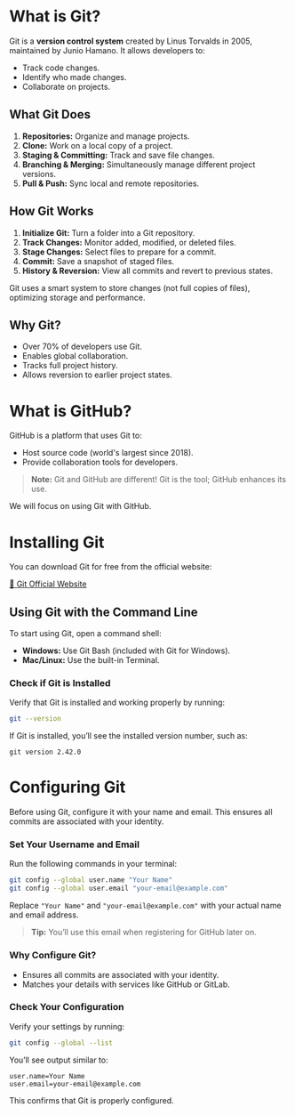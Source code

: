 # What is Git?

Git is a **version control system** created by Linus Torvalds in 2005, maintained by Junio Hamano. It allows developers to:

- Track code changes.
- Identify who made changes.
- Collaborate on projects.

## What Git Does

1. **Repositories:** Organize and manage projects.
2. **Clone:** Work on a local copy of a project.
3. **Staging & Committing:** Track and save file changes.
4. **Branching & Merging:** Simultaneously manage different project versions.
5. **Pull & Push:** Sync local and remote repositories.

## How Git Works

1. **Initialize Git:** Turn a folder into a Git repository.
2. **Track Changes:** Monitor added, modified, or deleted files.
3. **Stage Changes:** Select files to prepare for a commit.
4. **Commit:** Save a snapshot of staged files.
5. **History & Reversion:** View all commits and revert to previous states.

Git uses a smart system to store changes (not full copies of files), optimizing storage and performance.

## Why Git?

- Over 70% of developers use Git.
- Enables global collaboration.
- Tracks full project history.
- Allows reversion to earlier project states.

# What is GitHub?

GitHub is a platform that uses Git to:

- Host source code (world's largest since 2018).
- Provide collaboration tools for developers.

> **Note:** Git and GitHub are different! Git is the tool; GitHub enhances its use.

We will focus on using Git with GitHub.

# Installing Git

You can download Git for free from the official website:

[🔗 Git Official Website](https://www.git-scm.com/)

## Using Git with the Command Line

To start using Git, open a command shell:

- **Windows:** Use Git Bash (included with Git for Windows).
- **Mac/Linux:** Use the built-in Terminal.

### Check if Git is Installed

Verify that Git is installed and working properly by running:

```bash
git --version
```

If Git is installed, you’ll see the installed version number, such as:

```
git version 2.42.0
```

# Configuring Git

Before using Git, configure it with your name and email. This ensures all commits are associated with your identity.

### Set Your Username and Email

Run the following commands in your terminal:

```bash
git config --global user.name "Your Name"
git config --global user.email "your-email@example.com"
```

Replace `"Your Name"` and `"your-email@example.com"` with your actual name and email address.

> **Tip:** You’ll use this email when registering for GitHub later on.

### Why Configure Git?

- Ensures all commits are associated with your identity.
- Matches your details with services like GitHub or GitLab.

### Check Your Configuration

Verify your settings by running:

```bash
git config --global --list
```

You’ll see output similar to:

```
user.name=Your Name  
user.email=your-email@example.com
```

This confirms that Git is properly configured.
